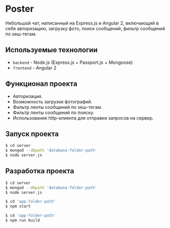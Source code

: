 # Poster

Небольшой чат, написанный на Express.js и Angular 2, включающий в себя авторизацию, загрузку фото, поиск сообщений, фильтр сообщений по хеш-тегам.

## Используемые технологии

- `backend` - Node.js (Express.js + Passport.js + Mongoose)
- `frontend` - Angular 2

## Функционал проекта

- Авторизация.
- Возможность загрузки фотографий.
- Фильтр ленты сообщений по хеш-тегам.
- Фильтр ленты сообщений по поиску.
- Использование http-клиента для отправки запросов на сервер.

## Запуск проекта

``` sh
$ cd server
$ mongod --dbpath 'database-folder-path'
$ node server.js
```

## Разработка проекта

``` sh
$ cd server
$ mongod --dbpath 'database-folder-path'
$ node server.js
```

``` sh
$ cd 'app-folder-path'
$ npm start
```

``` sh
$ cd 'app-folder-path'
$ npm run build
```